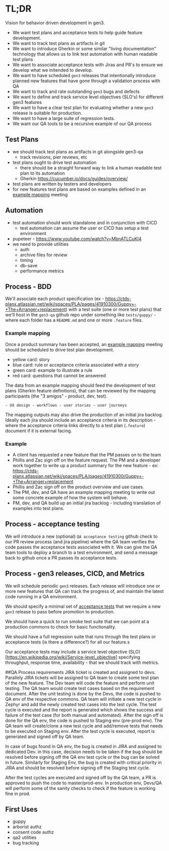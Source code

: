 # TL;DR

Vision for behavior driven development in gen3.
* We want test plans and acceptance tests to help guide feature development.
* We want to track test plans as artifacts in git
* We want to introduce Gherkin or some similar "living documentation" technology
that allows us to link test automation with human readable test plans
* We want to associate acceptance tests with Jiras and PR's to ensure we develop what we initended to develop.
* We want to have scheduled `gen3` releases that intentionally introduce planned new features that have gone through a validation process with QA
* We want to track and rate outstanding `gen3` bugs and defects
* We want to define and track service level objectives (SLO's) for different gen3 features
* We want to have a clear test plan for evaluating whether a
new `gen3` release is suitable for production.
* We want to have a large suite of regression tests.
* We want our QA tools to be a recursive example of our QA process

## Test Plans

* we should track test plans as artifacts in git alongside gen3-qa 
    - track revisions, pier reviews, etc
* test plans ought to drive test automation
    - there should be a straight forward way to link a human readable test plan to its automation
    - Gherkin https://cucumber.io/docs/guides/overview/
* test plans are written by testers and developers
* for new features test plans are based on examples defined in an
[example mapping](https://cucumber.io/docs/bdd/example-mapping/) meeting

## Automation

* test automation should work standalone and in conjunction with CICD
    - test automation can assume the user or CICD has setup a test environment
* pupeteer - https://www.youtube.com/watch?v=MbnATLCuKI4
* we need to provide utilities 
   - auth 
   - archive files for review
   - timing
   - db-save
   - performance metrics

## Process - BDD

We'll associate each product specification (ex - https://ctds-planx.atlassian.net/wiki/spaces/PLA/pages/41910300/Guppy+-+The+Arranger+replacement) with
a test suite (one or more test plans) that we'll host in the `gen3-qa` github repo
under something like `tests/guppy/` - where each folder has a `README.md` and one or more `.feature` files.

### Example mapping

Once a product summary has been accepted, an [example mapping](https://cucumber.io/docs/bdd/example-mapping/) meeting should be scheduled to drive test plan development.

* yellow card: story
* blue card: rule or acceptance criteria associated with a story
* green card: example to illustrate a rule
* red card: questions that cannot be answered

The data from an example mapping should feed the development of test plans (Gherkin feature definitions), that can be reviewed by the mapping participants (the "3 amigos" - product, dev, test).

    - UX design - workflows - user stories - user journeys

The mapping outputs may also drive the production of an initial jira backlog.
Ideally each jira should include an acceptance criteria in its description - where the
acceptance criteria links directly to a test plan (`.feature`) document if it is external facing.

### Example

* A client has requested a new feature that the PM passes on to the team
* Phillis and Zac sign off on the feature request.  The PM and a developer work together to write up a product summary for the new feature - ex: https://ctds-planx.atlassian.net/wiki/spaces/PLA/pages/41910300/Guppy+-+The+Arranger+replacement
* Phillis and Zac sign off on the product overview and use cases.
* The PM, dev, and QA have an example mapping meeting to write out some concrete example of how the system will behave.
* PM, dev, and QA build up an initial jira backlog - including translation of examples into test plans.

## Process - acceptance testing

We will introduce a new (optional) `QA acceptance testing` github check to our PR review process (and jira pipeline) where the QA team verifies the code passes the acceptance tests 
associated with it.  We can give the QA team tools to deploy a branch to a test environment, and send a message back to github once a PR passes its acceptance tests.

## Process - gen3 releases, CICD, and Metrics

We will schedule periodic `gen3` releases. 
Each release will introduce one or more new
features that QA can track the progress of, and maintain the
latest code running in a QA environment.

We should specify a minimal set of [acceptance tests](https://en.wikipedia.org/wiki/Acceptance_testing) that we
require a new `gen3` release to pass before promotion to production.
    
We should have a quick to run smoke test suite that we can point at a production
commons to check for basic functionality.

We should have a full regression suite that runs through the test plans or
acceptance tests (is there a difference?) for all our feature.s

Our acceptance tests may include a service level objective (SLO)[https://en.wikipedia.org/wiki/Service-level_objective] specifying
throughput, response time, availability - that we should track with metrics.

##QA Process
requirements JIRA ticket is created and assigned to devs. Parallely JIRA tickets will be assigned to QA team to create some test plan of the new feature. The Dev team will code the feature and perform unit testing. The QA team would create test cases based on the requirement document. After the unit testing is done by the Devs, the code is pushed to QA env of the respective commons. QA team will initiate a new test cycle in Zephyr and add the newly created test cases into the test cycle. The test cycle is executed and the report is generated which shows the success and failure of the test case (for both manual and automated). After the sign off is done for the QA env, the code is pushed to Staging env (pre-prod env). The QA team will create/clone a new test cycle and add/remove tests that needs to be executed on Staging env. After the test cycle is executed, report is generated and signed off by QA team. 

In case of bugs found in QA env, the bug is created in JIRA and assigned to dedicated Dev. in this case, decision needs to be taken if the bug should be resolved before signing off the QA env test cycle or the bug can be solved in future. Similarly for Staging Env, the bug is created with critical priority in JIRA and should be resolved before signing off the Staging test cycle. 

After the test cycles are executed and signed off by the QA team, a PR is approved to push the code to master/prod-env. In production env, Devs/QA will perform some of the sanity checks to check if the feature is working fine in prod.

## First Uses

* guppy
* arborist authz
* consent code authz
* qa2 utilities
* bug tracking
